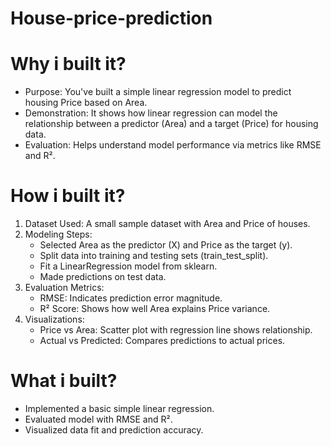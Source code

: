 # House-price-prediction
# Why i built it?
- Purpose: You've built a simple linear regression model to predict housing Price based on Area.
- Demonstration: It shows how linear regression can model the relationship between a predictor (Area) and a target (Price) for housing data.
- Evaluation: Helps understand model performance via metrics like RMSE and R².

# How i built it?
1. Dataset Used: A small sample dataset with Area and Price of houses.
2. Modeling Steps:
    - Selected Area as the predictor (X) and Price as the target (y).
    - Split data into training and testing sets (train_test_split).
    - Fit a LinearRegression model from sklearn.
    - Made predictions on test data.
3. Evaluation Metrics:
    - RMSE: Indicates prediction error magnitude.
    - R² Score: Shows how well Area explains Price variance.
4. Visualizations:
    - Price vs Area: Scatter plot with regression line shows relationship.
    - Actual vs Predicted: Compares predictions to actual prices.

# What i built?
- Implemented a basic simple linear regression.
- Evaluated model with RMSE and R².
- Visualized data fit and prediction accuracy.

